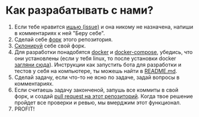 # Как разрабатывать с нами?
1) Если тебе нравится [ишью (issue)](https://github.com/qelphybox/hakeshonassybot/issues) и она никому не назначена, напиши в комментариях к ней "Беру себе".
2) Сделай себе [форк](https://help.github.com/en/github/getting-started-with-github/fork-a-repo#fork-an-example-repository) этого репозитория.
3) [Склонируй](https://help.github.com/en/github/creating-cloning-and-archiving-repositories/cloning-a-repository#cloning-a-repository-using-the-command-line) себе свой форк.
4) Для разработки понадобятся [docker](https://docs.docker.com/engine/install/) и [docker-compose](https://docs.docker.com/compose/install/), убедись, что они установлены (eсли у тебя linux, то после установки docker [загляни сюда](https://docs.docker.com/engine/install/linux-postinstall/#manage-docker-as-a-non-root-user)). Инструкции как запустить бота для разработки и тестов у себя на компьютере, ты можешь найти в [README.md](README.md).
5) Сделай задачу, если что-то не ясно по задаче, задай вопросы в комментариях.
6) Если считаешь задачу законченой, запушь все коммиты в свой форк, и создай [pull request на этот репозиторий](https://help.github.com/en/github/collaborating-with-issues-and-pull-requests/creating-a-pull-request-from-a-fork). Когда твое решение пройдет все проверки и ревью, мы вмерджим этот функционал.
7) PROFIT!
